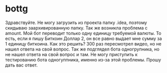 # bottg
Здравствуйте. Не могу загрузить из проекта папку .idea, поэтому скидываю заархивированную папку.
Так же возникла проблема с amount. Мой бот переводит только одну единицу требуемой валюты. То есть, если я пишу Биткоин Доллар 2, он все равно выдает мне сумму за 1 единицу биткоина. Как это решить?  300 раз пересмотрел видео, но не нашел ответа на свой вопрос. Так же подглядел бота одногрупника, но не нашел ответа на свой вопрос и там.
Не могу приступить к тестированию бота одногуппника, именно из-за этой проблемы. Прошу дать вас ответ.
